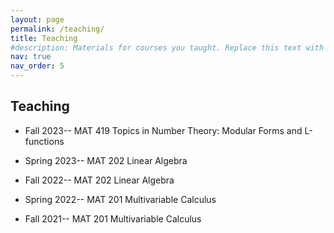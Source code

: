 ```yaml
---
layout: page
permalink: /teaching/
title: Teaching
#description: Materials for courses you taught. Replace this text with your description.
nav: true
nav_order: 5
---
```


## Teaching

* Fall 2023-- MAT 419 Topics in Number Theory: Modular Forms and L-functions

* Spring 2023-- MAT 202 Linear Algebra

* Fall 2022-- MAT 202 Linear Algebra

* Spring 2022-- MAT 201 Multivariable Calculus

* Fall 2021-- MAT 201 Multivariable Calculus


